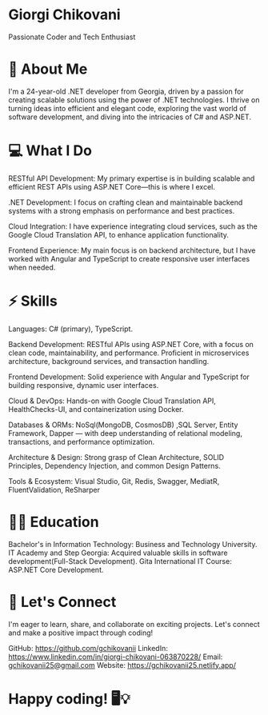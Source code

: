 # Giorgi Chikovani 
Passionate Coder and Tech Enthusiast

# 🚀 About Me
I'm a 24-year-old .NET developer from Georgia, driven by a passion for creating scalable solutions using the power of .NET technologies. I thrive on turning ideas into efficient and elegant code, exploring the vast world of software development, and diving into the intricacies of C# and ASP.NET.

# 💻 What I Do

RESTful API Development: My primary expertise is in building scalable and efficient REST APIs using ASP.NET Core—this is where I excel.

.NET Development: I focus on crafting clean and maintainable backend systems with a strong emphasis on performance and best practices.

Cloud Integration: I have experience integrating cloud services, such as the Google Cloud Translation API, to enhance application functionality.

Frontend Experience: My main focus is on backend architecture, but I have worked with Angular and TypeScript to create responsive user interfaces when needed.

# ⚡️ Skills
Languages: C# (primary), TypeScript.

Backend Development: RESTful APIs using ASP.NET Core, with a focus on clean code, maintainability, and performance. Proficient in microservices architecture, background services, and transaction handling.

Frontend Development: Solid experience with Angular and TypeScript for building responsive, dynamic user interfaces.

Cloud & DevOps: Hands-on with Google Cloud Translation API, HealthChecks-UI, and containerization using Docker.

Databases & ORMs: NoSql(MongoDB, CosmosDB) ,SQL Server, Entity Framework, Dapper — with deep understanding of relational modeling, transactions, and performance optimization.

Architecture & Design: Strong grasp of Clean Architecture, SOLID Principles, Dependency Injection, and common Design Patterns.

Tools & Ecosystem: Visual Studio, Git, Redis, Swagger, MediatR, FluentValidation, ReSharper

# 👨‍🎓 Education

Bachelor's in Information Technology: Business and Technology University.
IT Academy and Step Georgia: Acquired valuable skills in software development(Full-Stack Development).
Gita International IT Course: ASP.NET Core Development.


# 🤝 Let's Connect
I'm eager to learn, share, and collaborate on exciting projects. Let's connect and make a positive impact through coding!

GitHub: https://github.com/gchikovanii
LinkedIn: https://www.linkedin.com/in/giorgi-chikovani-063870228/
Email: gchikovanii25@gmail.com
Website: https://gchikovanii25.netlify.app/

# Happy coding! 🖥️💡
